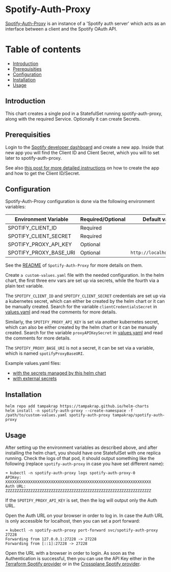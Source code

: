 # Spotify-Auth-Proxy <!-- omit in toc -->

[Spotify-Auth-Proxy](https://github.com/conradludgate/terraform-provider-spotify/tree/main/spotify_auth_proxy)
is an instance of a 'Spotify auth server' which acts as an interface between a
client and the Spotify OAuth API.

# Table of contents
- [Introduction](#introduction)
- [Prerequisities](#prerequisities)
- [Configuration](#configuration)
- [Installation](#installation)
- [Usage](#usage)

## Introduction

This chart creates a single pod in a StatefulSet running spotify-auth-proxy,
along with the required Service. Optionally it can create Secrets.

## Prerequisities

Login to the [Spotify developer
dashboard](https://developer.spotify.com/dashboard/login) and create a new app.
Inside that new app you will find the Client ID and Client Secret, which you
will to set later to spotify-auth-proxy.

See also [this post for more detailed
instructions](https://developer.hashicorp.com/terraform/tutorials/community-providers/spotify-playlist)
on how to create the app and how to get the Client ID/Secret.

## Configuration

Spotify-Auth-Proxy configuration is done via the following environment
variables:

Environment Variable | Required/Optional | Default value
---------------------|-------------------|--------------
SPOTIFY_CLIENT_ID | Required |
SPOTIFY_CLIENT_SECRET | Required |
SPOTIFY_PROXY_API_KEY | Optional |
SPOTIFY_PROXY_BASE_URI | Optional | `http://localhost:27228`

See the
[README](https://github.com/conradludgate/terraform-provider-spotify/blob/main/spotify_auth_proxy/README.md)
of `Spotify-Auth-Proxy` for more details on them.

Create `a custom-values.yaml` file with the needed configuration. In the helm
chart, the first three env vars are set up via secrets, while the fourth via a
plain text variable.

The `SPOTIFY_CLIENT_ID` and `SPOTIFY_CLIENT_SECRET` credentials are set up via
a kubernetes secret, which can either be created by the helm chart or it can be
manually created. Search for the variable `clientCredentialsSecret` in
[values.yaml](values.yaml) and read the comments for more details.

Similarly, the `SPOTIFY_PROXY_API_KEY` is set via another kubernetes secret,
which can also be either created by the helm chart or it can be manually
created. Search for the variable `proxyAPIKeySecret` in
[values.yaml](values.yaml) and read the comments for more details.

The `SPOTIFY_PROXY_BASE_URI` is not a secret, it can be set via a variable,
which is named `spotifyProxyBaseURI`.

Example values.yaml files:
- [with the secrets managed by this helm chart](ci/ci-create-secrets-values.yaml)
- [with external secrets](ci/ci-external-secrets-values.yaml)

## Installation

```
helm repo add tampakrap https://tampakrap.github.io/helm-charts
helm install -n spotify-auth-proxy --create-namespace -f /path/to/custom-values.yaml spotify-auth-proxy tampakrap/spotify-auth-proxy
```

## Usage

After setting up the environment variables as described above, and after
installing the helm chart, you should have one StatefulSet with one replica
running. Check the logs of that pod, it should output something like the
following (replace `spotify-auth-proxy` in case you have set different name):

```
➜ kubectl -n spotify-auth-proxy logs spotify-auth-proxy-0
APIKey:   XXXXXXXXXXXXXXXXXXXXXXXXXXXXXXXXXXXXXXXXXXXXXXXXXXXXXXXXXXXXXXXX
Auth URL: ZZZZZZZZZZZZZZZZZZZZZZZZZZZZZZZZZZZZZZZZZZZZZZZZZZZZZZZZZZZZZZZZ
```

If the `SPOTIFY_PROXY_API_KEY` is set, then the log will output only the Auth
URL.

Open the Auth URL on your browser in order to log in. In case the Auth URL is
only accessible for localhost, then you can set a port forward:

```
➜ kubectl -n spotify-auth-proxy port-forward svc/spotify-auth-proxy 27228
Forwarding from 127.0.0.1:27228 -> 27228
Forwarding from [::1]:27228 -> 27228
```

Open the URL with a browser in order to login. As soon as the Authentication is
successful, then you can use the API Key either in the [Terraform Spotify
provider](https://registry.terraform.io/providers/conradludgate/spotify) or in
the [Crossplane Spotify
provider](https://marketplace.upbound.io/providers/crossplane-contrib/provider-spotify).
